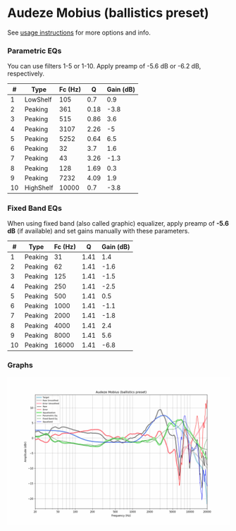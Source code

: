 # Audeze Mobius (ballistics preset)
See [usage instructions](https://github.com/jaakkopasanen/AutoEq#usage) for more options and info.

### Parametric EQs
You can use filters 1-5 or 1-10. Apply preamp of -5.6 dB or -6.2 dB, respectively.

|   # | Type      |   Fc (Hz) |    Q |   Gain (dB) |
|-----|-----------|-----------|------|-------------|
|   1 | LowShelf  |       105 | 0.7  |         0.9 |
|   2 | Peaking   |       361 | 0.18 |        -3.8 |
|   3 | Peaking   |       515 | 0.86 |         3.6 |
|   4 | Peaking   |      3107 | 2.26 |        -5   |
|   5 | Peaking   |      5252 | 0.64 |         6.5 |
|   6 | Peaking   |        32 | 3.7  |         1.6 |
|   7 | Peaking   |        43 | 3.26 |        -1.3 |
|   8 | Peaking   |       128 | 1.69 |         0.3 |
|   9 | Peaking   |      7232 | 4.09 |         1.9 |
|  10 | HighShelf |     10000 | 0.7  |        -3.8 |

### Fixed Band EQs
When using fixed band (also called graphic) equalizer, apply preamp of **-5.6 dB** (if available) and set gains manually with these parameters.

|   # | Type    |   Fc (Hz) |    Q |   Gain (dB) |
|-----|---------|-----------|------|-------------|
|   1 | Peaking |        31 | 1.41 |         1.4 |
|   2 | Peaking |        62 | 1.41 |        -1.6 |
|   3 | Peaking |       125 | 1.41 |        -1.5 |
|   4 | Peaking |       250 | 1.41 |        -2.5 |
|   5 | Peaking |       500 | 1.41 |         0.5 |
|   6 | Peaking |      1000 | 1.41 |        -1.1 |
|   7 | Peaking |      2000 | 1.41 |        -1.8 |
|   8 | Peaking |      4000 | 1.41 |         2.4 |
|   9 | Peaking |      8000 | 1.41 |         5.6 |
|  10 | Peaking |     16000 | 1.41 |        -6.8 |

### Graphs
![](./Audeze%20Mobius%20(ballistics%20preset).png)
